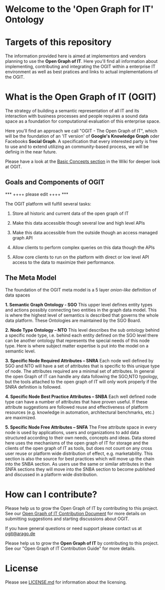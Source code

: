 # Welcome to the 'Open Graph for IT' Ontology

# Targets of this repository

The information provided here is aimed at implementors and vendors planning to use the **Open Graph of IT**. Here you'll find all information about implementing, contributing and integrating the OGIT within a enterprise IT environment as well as best pratices and links to actual implementations of the OGIT.

# What is the Open Graph of IT (OGIT)

The strategy of building a semantic representation of all IT and its interaction with business processes and people requires a sound data space as a foundation for computational evaluation of this enterprise space.

Here you'll find an approach we call "OGIT - The Open Graph of IT", which will be the foundation of an 'IT version' of **Google's Knowledge Graph** oder Facebooks **Social Graph**. A specification that every interested party is free to use and to extend utilizing an community-based process, we will be definig in the near future.

Please have a look at the [Basic Concepts section](https://github.com/arago/graphIT-ontology/wiki/Basic-Concepts) in the Wiki for deeper look at OGIT.

## Goals and Components of OGIT

*** ++++ please edit ++++ ***

The OGIT platform will fulfill several tasks:

1.	Store all historic and current data of the open graph of IT

2.	Make this data accessible though several low and high level APIs

3.	Make this data accessible from the outside though an access managed graph API

4.	Allow clients to perform complex queries on this data though the APIs

5.	Allow core clients to run on the platform with direct or low level API access to the data to maximize their performance.

## The Meta Model

The foundation of the OGIT meta model is a 5 layer *onion-like* definition of data spaces 

**1.	Semantic Graph Ontology - SGO**
    This upper level defines entity types and actions possibly connecting two entities in the graph data model. This is where the highest level of semantics is described that governs the whole data platform. 
    These Ontologies are maintained by the SGO Board. 

**2.	Node Type Ontology – NTO**
    This level describes the sub ontology behind a specific node type, i.e. behind each entity defined on the SGO level there can be another ontology that represents the special needs of this node type. 
    Here is where subject matter expertise is put into the model on a semantic level. 

**3.	Specific Node Required Attributes – SNRA**
    Each node well defined by SGO and NTO will have a set of attributes that is specific to this unique type of node. The attributes required are a minimal set of attributes. In general the open Graph of IT can handle any data following the SGO,NTO typology, but the tools attached to the open graph of IT will only work properly if the SNRA definition is followed. 

**4.	Specific Node Best Practice Attributes – SNBA**
    Each well defined node type can have a number of attributes that have proven useful. If these attribute suggestions are followed reuse and effectiveness of platform resources (e.g. knowledge in automation, architectural benchmarks, etc.) are maximized.  

**5.	Specific Node Free Attributes – SNFA**
    The Free attribute space in every node is used by applications, users and organizations to add data structured according to their own needs, concepts and ideas. Data stored here uses the mechanisms of the open graph of IT for storage and the clients of the open graph of IT as tools, but does not count on any cross user reuse or platform wide distribution of effect, e.g. marketability. This section is also the source for best practices which will move up the chain into the SNBA section. As users use the same or similar attributes in the SNFA sections they will move into the SNBA section to become published and discussed in a platform wide distribution. 

# How can I contribute?

Please help us to grow the Open Graph of IT by contributing to this project. See our [Open Graph of IT Contribution Document](https://github.com/arago/graphIT-ontology/blob/master/CONTRIBUTING.md) for more details on submitting suggestions and starting discussions about OGIT.

If you have general questions or need support please contact us at <ogit@arago.de>

Please help us to grow the **Open Graph of IT** by contributing to this project. See our "Open Graph of IT Contribution Guide" for more details.

# License

Please see [LICENSE.md](https://github.com/arago/graphIT-ontology/blob/master/) for information about the licensing.

